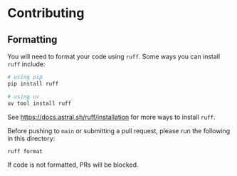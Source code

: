 # Contributing

## Formatting

You will need to format your code using `ruff`. Some ways you can install
`ruff` include:

```bash
# using pip
pip install ruff

# using uv
uv tool install ruff
```

See https://docs.astral.sh/ruff/installation for more ways to install `ruff`.

Before pushing to `main` or submitting a pull request, please run the following
in this directory:

```bash
ruff format
```

If code is not formatted, PRs will be blocked.
